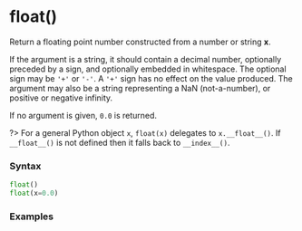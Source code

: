# float()

Return a floating point number constructed from a number or string **x**.

If the argument is a string, it should contain a decimal number, optionally preceded by a sign, and optionally embedded in whitespace. The optional sign may be `'+'` or `'-'`. A `'+'` sign has no effect on the value produced. The argument may also be a string representing a NaN (not-a-number), or positive or negative infinity.

If no argument is given, `0.0` is returned.

?> For a general Python object `x`, `float(x)` delegates to `x.__float__()`. If `__float__()` is not defined then it falls back to `__index__()`.

### Syntax

```python
float()
float(x=0.0)
```

### Examples

```python

```
